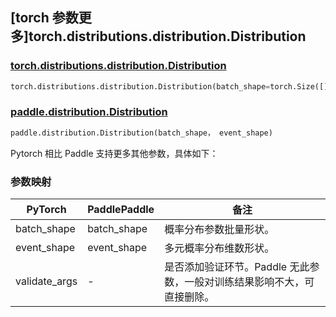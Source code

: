 ## [torch 参数更多]torch.distributions.distribution.Distribution

### [torch.distributions.distribution.Distribution](https://pytorch.org/docs/stable/distributions.html#torch.distributions.distribution.Distribution)

```python
torch.distributions.distribution.Distribution(batch_shape=torch.Size([]), event_shape=torch.Size([]), validate_args=None)
```

### [paddle.distribution.Distribution](https://www.paddlepaddle.org.cn/documentation/docs/zh/api/paddle/distribution/Distribution_cn.html)

```python
paddle.distribution.Distribution(batch_shape， event_shape)
```

Pytorch 相比 Paddle 支持更多其他参数，具体如下：

### 参数映射

| PyTorch       | PaddlePaddle | 备注                                          |
| ------------- | ------------ | --------------------------------------------- |
| batch_shape   | batch_shape  | 概率分布参数批量形状。                        |
| event_shape   | event_shape  | 多元概率分布维数形状。                        |
| validate_args | -            | 是否添加验证环节。Paddle 无此参数，一般对训练结果影响不大，可直接删除。 |
